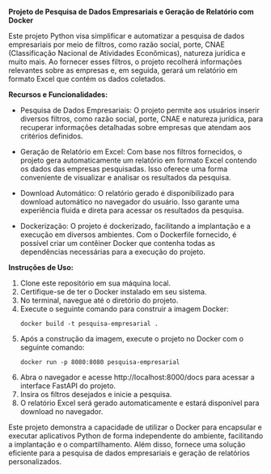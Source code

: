 
**Projeto de Pesquisa de Dados Empresariais e Geração de Relatório com Docker**

Este projeto Python visa simplificar e automatizar a pesquisa de dados empresariais por meio de filtros, como razão social, porte, CNAE (Classificação Nacional de Atividades Econômicas), natureza jurídica e muito mais. Ao fornecer esses filtros, o projeto recolherá informações relevantes sobre as empresas e, em seguida, gerará um relatório em formato Excel que contém os dados coletados.

**Recursos e Funcionalidades:**

- Pesquisa de Dados Empresariais: O projeto permite aos usuários inserir diversos filtros, como razão social, porte, CNAE e natureza jurídica, para recuperar informações detalhadas sobre empresas que atendam aos critérios definidos.

- Geração de Relatório em Excel: Com base nos filtros fornecidos, o projeto gera automaticamente um relatório em formato Excel contendo os dados das empresas pesquisadas. Isso oferece uma forma conveniente de visualizar e analisar os resultados da pesquisa.

- Download Automático: O relatório gerado é disponibilizado para download automático no navegador do usuário. Isso garante uma experiência fluida e direta para acessar os resultados da pesquisa.

- Dockerização: O projeto é dockerizado, facilitando a implantação e a execução em diversos ambientes. Com o Dockerfile fornecido, é possível criar um contêiner Docker que contenha todas as dependências necessárias para a execução do projeto.

**Instruções de Uso:**

1. Clone este repositório em sua máquina local.
2. Certifique-se de ter o Docker instalado em seu sistema.
3. No terminal, navegue até o diretório do projeto.
4. Execute o seguinte comando para construir a imagem Docker:
   ```
   docker build -t pesquisa-empresarial .
   ```
5. Após a construção da imagem, execute o projeto no Docker com o seguinte comando:
   ```
   docker run -p 8080:8080 pesquisa-empresarial
   ```
6. Abra o navegador e acesse http://localhost:8000/docs para acessar a interface FastAPI do projeto.
7. Insira os filtros desejados e inicie a pesquisa.
8. O relatório Excel será gerado automaticamente e estará disponível para download no navegador.

Este projeto demonstra a capacidade de utilizar o Docker para encapsular e executar aplicativos Python de forma independente do ambiente, facilitando a implantação e o compartilhamento. Além disso, fornece uma solução eficiente para a pesquisa de dados empresariais e geração de relatórios personalizados.
